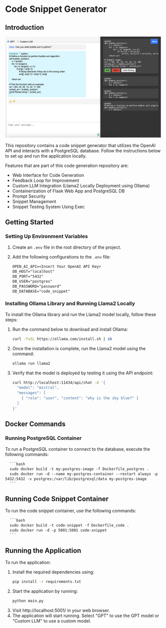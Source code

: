 # Code Snippet Generator

## Introduction

![Code Snippet Generator](code_generator.png)

This repository contains a code snippet generator that utilizes the OpenAI API and interacts with a PostgreSQL database. Follow the instructions below to set up and run the application locally.

Features that are part of this code generation repository are:
- Web Interface for Code Generation
- Feedback Loop for Improvement
- Custom LLM Integration (Llama2 Locally Deployment using Ollama)
- Containerization of Flask Web App and PostgreSQL DB
- Prompt Security
- Snippet Management
- Snippet Testing System Using Exec





## Getting Started

### Setting Up Environment Variables

1. Create an `.env` file in the root directory of the project.
2. Add the following configurations to the `.env` file:

    ```plaintext
    OPEN_AI_API=<Insert Your OpenAI API Key>
    DB_HOST="localhost"
    DB_PORT="5432"
    DB_USER="postgres"
    DB_PASSWORD="password"
    DB_DATABASE="code_snippet"
    ```

### Installing Ollama Library and Running Llama2 Locally

To install the Ollama library and run the Llama2 model locally, follow these steps:

1. Run the command below to download and install Ollama:

    ```bash
    curl -fsSL https://ollama.com/install.sh | sh
    ```

2. Once the installation is complete, run the Llama2 model using the command:

    ```bash
    ollama run llama2
    ```

3. Verify that the model is deployed by testing it using the API endpoint:

    ```bash
    curl http://localhost:11434/api/chat -d '{
      "model": "mistral",
      "messages": [
        { "role": "user", "content": "why is the sky blue?" }
      ]
    }'
    ```

## Docker Commands

### Running PostgreSQL Container

To run a PostgreSQL container to connect to the database, execute the following commands:

      ```bash
      sudo docker build -t my-postgres-image -f Dockerfile_postgres .
      sudo docker run -d --name my-postgres-container --restart always -p 5432:5432 -v postgres:/var/lib/postgresql/data my-postgres-image
      ```

## Running Code Snippet Container
To run the code snippet container, use the following commands:

      ```bash
      sudo docker build -t code-snippet -f Dockerfile_code .
      sudo docker run -d -p 5001:5001 code-snippet
      ```

## Running the Application
To run the application:

1. Install the required dependencies using:
      ```bash
      pip install -r requirements.txt
      ```
2. Start the application by running:
      ```bash
      python main.py
      ```
3. Visit http://localhost:5001/ in your web browser.
4. The application will start running. Select "GPT" to use the GPT model or "Custom LLM" to use a custom model.